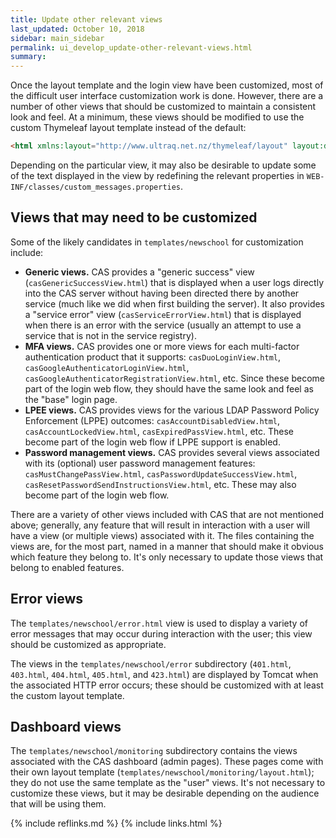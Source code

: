 ```yaml
---
title: Update other relevant views
last_updated: October 10, 2018
sidebar: main_sidebar
permalink: ui_develop_update-other-relevant-views.html
summary:
---
```


Once the layout template and the login view have been customized, most of the difficult user interface customization work is done. However, there are a number of other views that should be customized to maintain a consistent look and feel. At a minimum, these views should be modified to use the custom Thymeleaf layout template instead of the default:

```html
<html xmlns:layout="http://www.ultraq.net.nz/thymeleaf/layout" layout:decorate="~{newschool/layout}">
```

Depending on the particular view, it may also be desirable to update some of the text displayed in the view by redefining the relevant properties in `WEB-INF/classes/custom_messages.properties`.

## Views that may need to be customized

Some of the likely candidates in `templates/newschool` for customization include:

* **Generic views.** CAS provides a "generic success" view (`casGenericSuccessView.html`) that is displayed when a user logs directly into the CAS server without having been directed there by another service (much like we did when first building the server). It also provides a "service error" view (`casServiceErrorView.html`) that is displayed when there is an error with the service (usually an attempt to use a service that is not in the service registry).
* **MFA views.** CAS provides one or more views for each multi-factor authentication product that it supports: `casDuoLoginView.html`, `casGoogleAuthenticatorLoginView.html`, `casGoogleAuthenticatorRegistrationView.html`, etc. Since these become part of the login web flow, they should have the same look and feel as the "base" login page.
* **LPEE views.** CAS provides views for the various LDAP Password Policy Enforcement (LPPE) outcomes: `casAccountDisabledView.html`, `casAccountLockedView.html`, `casExpiredPassView.html`, etc. These become part of the login web flow if LPPE support is enabled.
* **Password management views.** CAS provides several views associated with its (optional) user password management features: `casMustChangePassView.html`, `casPasswordUpdateSuccessView.html`, `casResetPasswordSendInstructionsView.html`, etc. These may also become part of the login web flow.

There are a variety of other views included with CAS that are not mentioned above; generally, any feature that will result in interaction with a user will have a view (or multiple views) associated with it. The files containing the views are, for the most part, named in a manner that should make it obvious which feature they belong to. It's only necessary to update those views that belong to enabled features.

## Error views

The `templates/newschool/error.html` view is used to display a variety of error messages that may occur during interaction with the user; this view should be customized as appropriate.

The views in the `templates/newschool/error` subdirectory (`401.html`, `403.html`, `404.html`, `405.html`, and `423.html`) are displayed by Tomcat when the associated HTTP error occurs; these should be customized with at least the custom layout template.

## Dashboard views

The `templates/newschool/monitoring` subdirectory contains the views associated with the CAS dashboard (admin pages). These pages come with their own layout template (`templates/newschool/monitoring/layout.html`); they do not use the same template as the "user" views. It's not necessary to customize these views, but it may be desirable depending on the audience that will be using them.

{% include reflinks.md %}
{% include links.html %}
